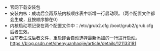 - 官网下载安装包
- 安装内核：成功后会再系统内核顺序表中新增一行启动项。（两个配置文件都会生成，且按顺序排在0）
- 内核启动项记录在两个配置文件中：/etc/grub2.cfg /boot/grub2/grub.cfg 后者生效。
- 由前者生成后者文件，重启即会自动选择最新添加的一行进行启动。
https://blog.csdn.net/shenyuanhaojie/article/details/121133181
